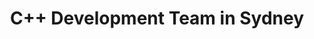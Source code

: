 ---
title: C++ Development Team in Sydney
permalink: /landings/c---developer-sydney
technology: C++
location: Sydney
---